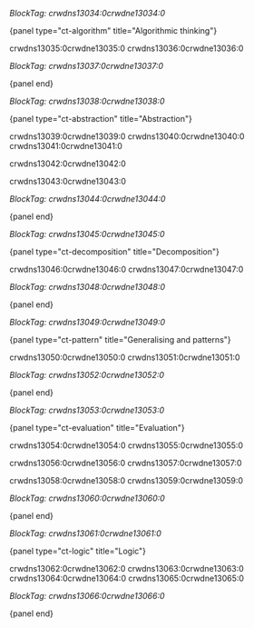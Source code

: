 *BlockTag: crwdns13034:0crwdne13034:0*

{panel type="ct-algorithm" title="Algorithmic thinking"}

crwdns13035:0crwdne13035:0 crwdns13036:0crwdne13036:0

*BlockTag: crwdns13037:0crwdne13037:0*

{panel end}

*BlockTag: crwdns13038:0crwdne13038:0*

{panel type="ct-abstraction" title="Abstraction"}

crwdns13039:0crwdne13039:0 crwdns13040:0crwdne13040:0 crwdns13041:0crwdne13041:0

crwdns13042:0crwdne13042:0

crwdns13043:0crwdne13043:0

*BlockTag: crwdns13044:0crwdne13044:0*

{panel end}

*BlockTag: crwdns13045:0crwdne13045:0*

{panel type="ct-decomposition" title="Decomposition"}

crwdns13046:0crwdne13046:0 crwdns13047:0crwdne13047:0

*BlockTag: crwdns13048:0crwdne13048:0*

{panel end}

*BlockTag: crwdns13049:0crwdne13049:0*

{panel type="ct-pattern" title="Generalising and patterns"}

crwdns13050:0crwdne13050:0 crwdns13051:0crwdne13051:0

*BlockTag: crwdns13052:0crwdne13052:0*

{panel end}

*BlockTag: crwdns13053:0crwdne13053:0*

{panel type="ct-evaluation" title="Evaluation"}

crwdns13054:0crwdne13054:0 crwdns13055:0crwdne13055:0

crwdns13056:0crwdne13056:0 crwdns13057:0crwdne13057:0

crwdns13058:0crwdne13058:0 crwdns13059:0crwdne13059:0

*BlockTag: crwdns13060:0crwdne13060:0*

{panel end}

*BlockTag: crwdns13061:0crwdne13061:0*

{panel type="ct-logic" title="Logic"}

crwdns13062:0crwdne13062:0 crwdns13063:0crwdne13063:0 crwdns13064:0crwdne13064:0 crwdns13065:0crwdne13065:0

*BlockTag: crwdns13066:0crwdne13066:0*

{panel end}